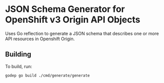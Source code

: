 JSON Schema Generator for OpenShift v3 Origin API Objects
=========================================================

Uses Go reflection to generate a JSON schema that describes one or more 
API resources in Openshift Origin.

Building
--------
To build, run:
```
godep go build ./cmd/generate/generate 
```
